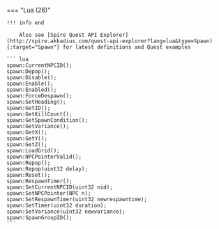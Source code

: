 === "Lua (26)"

    !!! info end

        Also see [Spire Quest API Explorer](http://spire.akkadius.com/quest-api-explorer?lang=lua&type=Spawn){:target="Spawn"} for latest definitions and Quest examples

    ``` lua
    spawn:CurrentNPCID();
    spawn:Depop();
    spawn:Disable();
    spawn:Enable();
    spawn:Enabled();
    spawn:ForceDespawn();
    spawn:GetHeading();
    spawn:GetID();
    spawn:GetKillCount();
    spawn:GetSpawnCondition();
    spawn:GetVariance();
    spawn:GetX();
    spawn:GetY();
    spawn:GetZ();
    spawn:LoadGrid();
    spawn:NPCPointerValid();
    spawn:Repop();
    spawn:Repop(uint32 delay);
    spawn:Reset();
    spawn:RespawnTimer();
    spawn:SetCurrentNPCID(uint32 nid);
    spawn:SetNPCPointer(NPC n);
    spawn:SetRespawnTimer(uint32 newrespawntime);
    spawn:SetTimer(uint32 duration);
    spawn:SetVariance(uint32 newvariance);
    spawn:SpawnGroupID();
    ```
